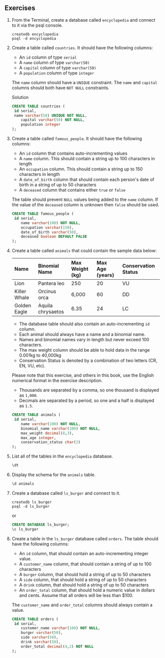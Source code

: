 ## Exercises

1. From the Terminal, create a database called `encyclopedia` and connect to it via the psql console.

   ```shell
   createdb encyclopedia
   psql -d encyclopedia
   ```

   

2. Create a table called `countries`. It should have the following columns:

   - An `id` column of type `serial`
   - A `name` column of type `varchar(50)`
   - A `capital` column of type `varchar(50)`
   - A `population` column of type `integer`

   The `name` column should have a `UNIQUE` constraint. The `name` and `capital` columns should both have `NOT NULL` constraints.

   Solution

   ```sql
   CREATE TABLE countries (
   	id serial,
   	name varchar(50) UNIQUE NOT NULL,
       capital varchar(50) NOT NULL,
       population integer
   );
   ```

   

3. Create a table called `famous_people`. It should have the following columns:

   - An `id` column that contains auto-incrementing values
   - A `name` column. This should contain a string up to 100 characters in length
   - An `occupation` column. This should contain a string up to 150 characters in length
   - A `date_of_birth` column that should contain each person's date of birth in a string of up to 50 characters
   - A `deceased` column that contains either `true` or `false`

   The table should prevent `NULL` values being added to the `name` column. If the value of the `deceased` column is unknown then `false` should be used.

   ```sql
   CREATE TABLE famous_people (
   	id serial,
       name varchar(100) NOT NULL,
       occupation varchar(150),
       date_of_birth varchar(50),
       deceased boolean DEFAULT FALSE
   );
   ```

   

4. Create a table called `animals` that could contain the sample data below:

   | Name         | Binomial Name     | Max Weight (kg) | Max Age (years) | Conservation Status |
   | :----------- | :---------------- | :-------------- | :-------------- | :------------------ |
   | Lion         | Pantera leo       | 250             | 20              | VU                  |
   | Killer Whale | Orcinus orca      | 6,000           | 60              | DD                  |
   | Golden Eagle | Aquila chrysaetos | 6.35            | 24              | LC                  |

   - The database table should also contain an auto-incrementing `id` column.
   - Each animal should always have a name and a binomial name.
   - Names and binomial names vary in length but never exceed 100 characters.
   - The max weight column should be able to hold data in the range 0.001kg to 40,000kg
   - Conservation Status is denoted by a combination of two letters (CR, EN, VU, etc).

   Please note that this exercise, and others in this book, use the English numerical format in the exercise description.

   - Thousands are separated by a comma, so one thousand is displayed as `1,000`.
   - Decimals are separated by a period, so one and a half is displayed as `1.5`.

   ```sql
   CREATE TABLE animals (
   	id serial,
       name varchar(100) NOT NULL,
       binomial_name varchar(100) NOT NULL,
       max_weight decimal(8,3),
       max_age integer,
       conservation_status char(2)
   );
   ```

   

5. List all of the tables in the `encyclopedia` database.

   ```sql
   \dt
   ```

   

6. Display the schema for the `animals` table.

   ```sql
   \d animals
   ```

   

7. Create a database called `ls_burger` and connect to it.

   ```shell
   createdb ls_burger
   psql -d ls_burger
   ```

   or 

   ```sql
   CREATE DATABASE ls_burger;
   \c ls_burger
   ```

   

8. Create a table in the `ls_burger` database called `orders`. The table should have the following columns:

   - An `id` column, that should contain an auto-incrementing integer value.
   - A `customer_name` column, that should contain a string of up to 100 characters
   - A `burger` column, that should hold a string of up to 50 characters
   - A `side` column, that should hold a string of up to 50 characters
   - A `drink` column, that should hold a string of up to 50 characters
   - An `order_total` column, that should hold a numeric value in dollars and cents. Assume that all orders will be less than $100.

   The `customer_name` and `order_total` columns should always contain a value.

   ```sql
   CREATE TABLE orders (
   	id serial,
       customer_name varchar(100) NOT NULL,
       burger varchar(50),
       side varchar(50),
       drink varchar(50),
       order_total decimal(4,2) NOT NULL
   );
   ```

   